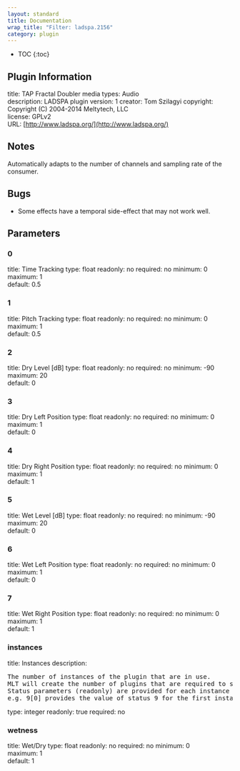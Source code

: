 ```yaml
---
layout: standard
title: Documentation
wrap_title: "Filter: ladspa.2156"
category: plugin
---
```

* TOC
{:toc}

## Plugin Information

title: TAP Fractal Doubler
media types:
Audio  
description: LADSPA plugin
version: 1
creator: Tom Szilagyi
copyright: Copyright (C) 2004-2014 Meltytech, LLC  
license: GPLv2  
URL: [http://www.ladspa.org/](http://www.ladspa.org/)  

## Notes

Automatically adapts to the number of channels and sampling rate of the consumer.

## Bugs

* Some effects have a temporal side-effect that may not work well.


## Parameters

### 0

title: Time Tracking  type: float
readonly: no
required: no
minimum: 0  
maximum: 1  
default: 0.5  

### 1

title: Pitch Tracking  type: float
readonly: no
required: no
minimum: 0  
maximum: 1  
default: 0.5  

### 2

title: Dry Level [dB]  type: float
readonly: no
required: no
minimum: -90  
maximum: 20  
default: 0  

### 3

title: Dry Left Position  type: float
readonly: no
required: no
minimum: 0  
maximum: 1  
default: 0  

### 4

title: Dry Right Position  type: float
readonly: no
required: no
minimum: 0  
maximum: 1  
default: 1  

### 5

title: Wet Level [dB]  type: float
readonly: no
required: no
minimum: -90  
maximum: 20  
default: 0  

### 6

title: Wet Left Position  type: float
readonly: no
required: no
minimum: 0  
maximum: 1  
default: 0  

### 7

title: Wet Right Position  type: float
readonly: no
required: no
minimum: 0  
maximum: 1  
default: 1  

### instances

title: Instances  description:
<pre>
The number of instances of the plugin that are in use.
MLT will create the number of plugins that are required to support the number of audio channels.
Status parameters (readonly) are provided for each instance and are accessed by specifying the instance number after the identifier (starting at zero).
e.g. 9[0] provides the value of status 9 for the first instance.
</pre>
type: integer
readonly: true
required: no

### wetness

title: Wet/Dry  type: float
readonly: no
required: no
minimum: 0  
maximum: 1  
default: 1  

